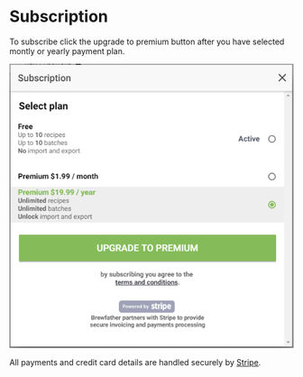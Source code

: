 # Subscription

To subscribe click the upgrade to premium button after you have selected montly or yearly payment plan.

![Subscription](../.gitbook/assets/image%20%2865%29.png)

All payments and credit card details are handled securely by [Stripe](https://www.stripe.com/).

